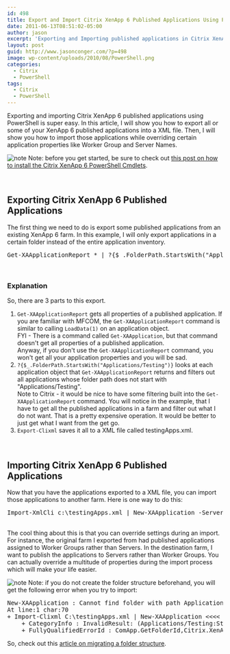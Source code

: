 ```yaml
---
id: 498
title: Export and Import Citrix XenApp 6 Published Applications Using PowerShell
date: 2011-06-13T08:51:02-05:00
author: jason
excerpt: 'Exporting and Importing published applications in Citrix XenApp used to be a tedious process.  Now, thanks to XenApp PowerShell Cmdlets, this process is much easier and more flexible.  No uber scripting skills needed.'
layout: post
guid: http://www.jasonconger.com/?p=498
image: wp-content/uploads/2010/08/PowerShell.png
categories:
  - Citrix
  - PowerShell
tags:
  - Citrix
  - PowerShell
---
```

Exporting and importing Citrix XenApp 6 published applications using PowerShell is super easy.  In this article, I will show you how to export all or some of your XenApp 6 published applications into a XML file.  Then, I will show you how to import those applications while overriding certain application properties like Worker Group and Server Names.

<img src="http://www.jasonconger.com/images/articleImages/Note.png" alt="note" /> Note: before you get started, be sure to check out <a title="How to Install the Citrix XenApp 6 PowerShell Cmdlets" href="http://www.jasonconger.com/post/how-to-install-the-citrix-xenapp-6-powershell-cmdlets/">this post on how to install the Citrix XenApp 6 PowerShell Cmdlets</a>.

&nbsp;
<h2>Exporting Citrix XenApp 6 Published Applications</h2>
The first thing we need to do is export some published applications from an existing XenApp 6 farm.  In this example, I will only export applications in a certain folder instead of the entire application inventory.

<pre class="brush: PowerShell;">
Get-XAApplicationReport * | ?{$_.FolderPath.StartsWith("Applications/Testing")} | Export-Clixml c:\testingApps.xml
</pre>


&nbsp;
<h3>Explanation</h3>
So, there are 3 parts to this export.
<ol>
<li>
<code>Get-XAApplicationReport</code> gets all properties of a published application.  If you are familiar with MFCOM, the <code>Get-XAApplicationReport</code> command is similar to calling <code>LoadData(1)</code> on an application object.

<br />
FYI - There is a command called <code>Get-XAApplication</code>, but that command doesn't get all properties of a published application.

<br />
Anyway, if you don't use the <code>Get-XAApplicationReport</code> command, you won't get all your application properties and you will be sad.
</li>
<li><code>?{$_.FolderPath.StartsWith("Applications/Testing")}</code> looks at each application object that <code>Get-XAApplicationReport</code> returns and filters out all applications whose folder path does not start with "Applications/Testing".

<br />
Note to Citrix - it would be nice to have some filtering built into the <code>Get-XAApplicationReport</code> command.  You will notice in the example, that I have to get all the published applications in a farm and filter out what I do not want.  That is a pretty expensive operation.  It would be better to just get what I want from the get go.
</li>
<li>
<code>Export-Clixml</code> saves it all to a XML file called testingApps.xml.
</li>
</ol>
&nbsp;
<h2>Importing Citrix XenApp 6 Published Applications</h2>
Now that you have the applications exported to a XML file, you can import those applications to another farm.       Here is one way to do this:

<pre class="brush: PowerShell">
Import-XmlCli c:\testingApps.xml | New-XAApplication -ServerNames [servers] -WorkerGroupNames $null
</pre>

<br />
The cool thing about this is that you can override settings during an import.  For instance, the original farm I exported from had published applications assigned to Worker Groups rather than Servers.  In the destination farm, I want to publish the applications to Servers rather than Worker Groups.  You can actually override a multitude of properties during the import process which will make your life easier.

<img src="http://www.jasonconger.com/images/articleImages/Note.png" alt="note" /> Note: if you do not create the folder structure beforehand, you will get the following error when you try to import:

<pre class="brush: xml; gutter: false">
New-XAApplication : Cannot find folder with path Applications/Testing (0x80160001)
At line:1 char:70
+ Import-Clixml C:\testingApps.xml | New-XAApplication <<<<
    + CategoryInfo : InvalidResult: (Applications/Testing:String) [New-XAApplication], CitrixException
    + FullyQualifiedErrorId : ComApp.GetFolderId,Citrix.XenApp.Commands.NewAppCmdlet
</pre>

So, check out this <a href="http://www.jasonconger.com/post/migrate-citrix-xenapp-6-folder-structure-using-powershell/">article on migrating a folder structure</a>.

<p>&nbsp;</p>

